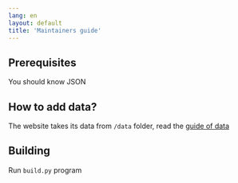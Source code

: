 ```yaml
---
lang: en
layout: default
title: 'Maintainers guide'
---
```


## Prerequisites
You should know JSON

## How to add data?
The website takes its data from `/data` folder, read the [guide of data](https://informatics-sa.github.io/data/)

## Building
Run `build.py` program